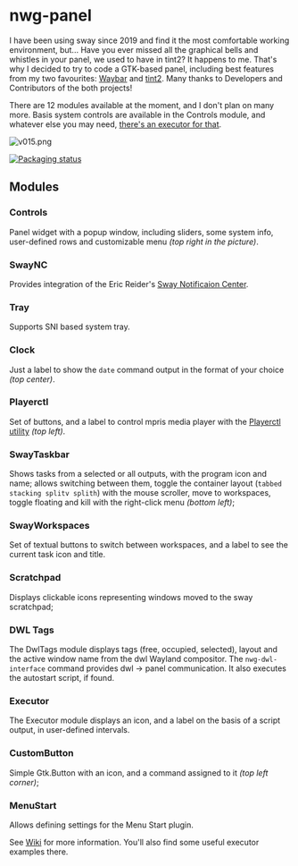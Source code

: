 # nwg-panel
I have been using sway since 2019 and find it the most comfortable working environment, but... 
Have you ever missed all the graphical bells and whistles in your panel, we used to have in tint2? It happens to me. 
That's why I decided to try to code a GTK-based panel, including best features from my two favourites: 
[Waybar](https://github.com/Alexays/Waybar) and [tint2](https://gitlab.com/o9000/tint2). Many thanks to Developers
and Contributors of the both projects!

There are 12 modules available at the moment, and I don't plan on many more. Basis system controls are available in the 
Controls module, and whatever else you may need, 
[there's an executor for that](https://github.com/nwg-piotr/nwg-panel/wiki/Some-useful-executors).

![v015.png](https://raw.githubusercontent.com/nwg-piotr/nwg-shell/main/images/nwg-shell/nwg-panel1.png)

[![Packaging status](https://repology.org/badge/vertical-allrepos/nwg-panel.svg)](https://repology.org/project/nwg-panel/versions)

## Modules

### Controls

Panel widget with a popup window, including sliders, some system info, user-defined rows 
and customizable menu *(top right in the picture)*.

### SwayNC

Provides integration of the Eric Reider's [Sway Notificaion Center](https://github.com/ErikReider/SwayNotificationCenter).

### Tray

Supports SNI based system tray.

### Clock

Just a label to show the `date` command output in the format of your choice *(top center)*.

### Playerctl

Set of buttons, and a label to control mpris media player with the 
[Playerctl utility](https://github.com/altdesktop/playerctl) *(top left)*.

### SwayTaskbar 

Shows tasks from a selected or all outputs, with the program icon and name; allows switching between them,
toggle the container layout (`tabbed stacking splitv splith`) with the mouse scroller, move to workspaces,
toggle floating and kill with the right-click menu *(bottom left)*;

### SwayWorkspaces

Set of textual buttons to switch between workspaces, and a label to see the current task icon and title.

### Scratchpad

Displays clickable icons representing windows moved to the sway scratchpad;

### DWL Tags

The DwlTags module displays tags (free, occupied, selected), layout and the active window name from the dwl Wayland 
compositor. The `nwg-dwl-interface` command provides dwl -> panel communication. It also executes the autostart script, 
if found.

### Executor 

The Executor module displays an icon, and a label on the basis of a script output, in user-defined intervals.

### CustomButton 

Simple Gtk.Button with an icon, and a command assigned to it *(top left corner)*;

### MenuStart

Allows defining settings for the Menu Start plugin.

See [Wiki](https://github.com/nwg-piotr/nwg-panel/wiki) for more information. You'll also find some useful
executor examples there.

